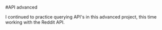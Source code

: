 #API advanced

I continued to practice querying API's in this advanced project, this time working with the Reddit API.
